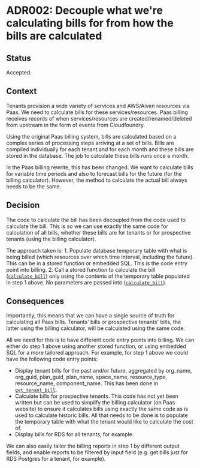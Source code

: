 # ADR002: Decouple what we're calculating bills for from how the bills are calculated

## Status

Accepted.

## Context

Tenants provision a wide variety of services and AWS/Aiven resources via Paas. We need to calculate bills for these services/resources. Paas billing receives records of when services/resources are created/renamed/deleted from upstream in the form of events from Cloudfoundry.

Using the original Paas billing system, bills are calculated based on a complex series of processing steps arriving at a set of bills. Bills are compiled individually for each tenant and for each month and these bills are stored in the database. The job to calculate these bills runs once a month.

In the Paas billing rewrite, this has been changed. We want to calculate bills for variable time periods and also to forecast bills for the future (for the billing calculator). However, the method to calculate the actual bill always needs to be the same.

## Decision

The code to calculate the bill has been decoupled from the code used to calculate the bill. This is so we can use exactly the same code for calculation of all bills, whether these bills are for tenants or for prospective tenants (using the billing calculator).

The approach taken is:
    1. Populate database temporary table with what is being billed (which resources over which time interval, including the future). This can be in a stored function or embedded SQL. This is the code entry point into billing.
    2. Call a stored function to calculate the bill ([`calculate_bill`](../../billing-db/sprocs/calculate_bill.sql)) only using the contents of the temporary table populated in step 1 above. No parameters are passed into ([`calculate_bill`](../../billing-db/sprocs/calculate_bill.sql)).

## Consequences

Importantly, this means that we can have a single source of truth for calculating all Paas bills. Tenants' bills or prospective tenants' bills, the latter using the billing calculator, will be calculated using the same code.

All we need for this is to have different code entry points into billing. We can either do step 1 above using another stored function, or using embedded SQL for a more tailored approach. For example, for step 1 above we could have the following code entry points:

- Display tenant bills for the past and/or future, aggregated by org_name, org_guid, plan_guid, plan_name, space_name, resource_type, resource_name, component_name. This has been done in [`get_tenant_bill`](../../billing-db/sprocs/get_tenant_bill.sql).
- Calculate bills for prospective tenants. This code has not yet been written but can be used to simplify the billing calculator (on Paas website) to ensure it calculates bills using exactly the same code as is used to calculate historic bills. All that needs to be done is to populate the temporary table with what the tenant would like to calculate the cost of.
- Display bills for RDS for all tenants, for example.

We can also easily tailor the billing reports in step 1 by different output fields, and enable reports to be filtered by input field (e.g. get bills just for RDS Postgres for a tenant, for example).
